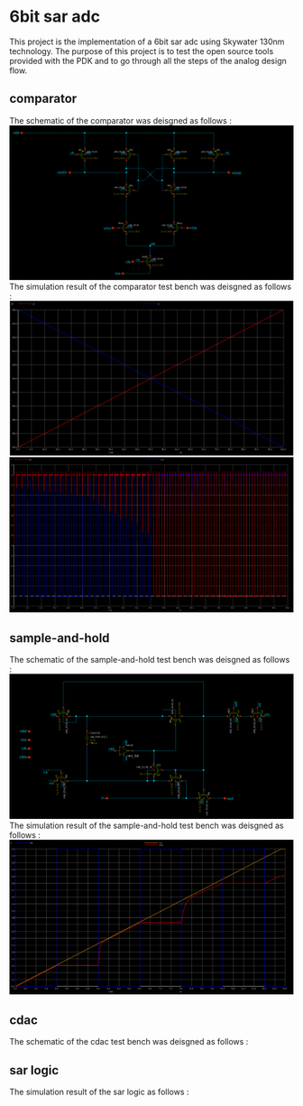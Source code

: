 # 6bit sar adc

This project is the implementation of a 6bit sar adc using Skywater 130nm technology.
The purpose of this project is to test the open source tools provided with the PDK and to go through all the steps of the analog design flow.

## comparator
The schematic of the comparator was deisgned as follows :
![The schematic of the comparator.](img/comparator.PNG)
The simulation result of the comparator test bench was deisgned as follows :
![The simulation result of the comparator.](img/comp_sim1.PNG)
![The simulation result of the comparator.](img/comp_sim2.PNG)

## sample-and-hold
The schematic of the sample-and-hold test bench was deisgned as follows :
![The schematic of the sample-and-hold.](img/s-and-h_sch.png)
The simulation result of the sample-and-hold test bench was deisgned as follows :
![The simulation result of the comparator.](img/s-and-h_sim.png)

## cdac
The schematic of the cdac test bench was deisgned as follows :


## sar logic
The simulation result of the sar logic as follows :